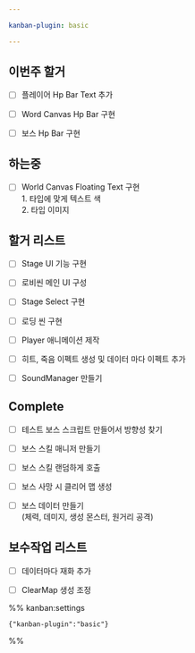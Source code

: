 ```yaml
---

kanban-plugin: basic

---
```


## 이번주 할거

- [ ] 플레이어 Hp Bar Text 추가
- [ ] Word Canvas Hp Bar 구현
- [ ] 보스 Hp Bar 구현


## 하는중

- [ ] World Canvas Floating Text 구현<br>1. 타입에 맞게 텍스트 색<br>2. 타입 이미지


## 할거 리스트

- [ ] Stage UI 기능 구현
- [ ] 로비씬 메인 UI 구성
- [ ] Stage Select 구현
- [ ] 로딩 씬 구현
- [ ] Player 애니메이션 제작
- [ ] 히트, 죽음 이펙트 생성 및 데이터 마다 이펙트 추가
- [ ] SoundManager 만들기


## Complete

- [ ] 테스트 보스 스크립트 만들어서 방향성 찾기
- [ ] 보스 스킬 매니저 만들기
- [ ] 보스 스킬 랜덤하게 호출
- [ ] 보스 사망 시 클리어 맵 생성
- [ ] 보스 데이터 만들기<br>(체력, 데미지, 생성 몬스터, 원거리 공격)


## 보수작업 리스트

- [ ] 데이터마다 재화 추가
- [ ] ClearMap 생성 조정




%% kanban:settings
```
{"kanban-plugin":"basic"}
```
%%